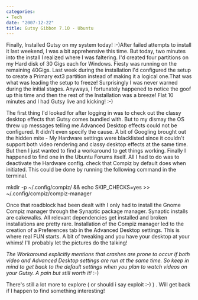 ```yaml
---
categories:
- Tech
date: "2007-12-22"
title: Gutsy Gibbon 7.1O - Ubuntu
---
```


Finally, Installed Gutsy on my system today! :-)After failed attempts to install it last weekend, I was a bit apprehensive this time. But today, two minutes into the install I realized where I was faltering. I'd created four partitions on my Hard disk of 30 Gigs each for Windows. Fiesty was running on the remaining 40Gigs. Last week during the installation I'd configured the setup to create a Primary ext3 partition instead of making it a logical one.That was what was leading the setup to freeze! Surprisingly I was never warned during the initial stages. Anyways, I fortunately happened to notice the goof up this time and then the rest of the Installation was a breeze! Flat 10 minutes and I had Gutsy live and kicking! :-)

The first thing I'd looked for after logging in was to check out the classy desktop effects that Gutsy comes bundled with. But to my dismay the OS threw up messages telling me Advanced Desktop effects could not be configured. It didn't even specify the cause. A bit of Googling brought out the hidden mite - My Hardware settings were blacklisted since it couldn't support both video rendering and classy desktop effects at the same time. But then I just wanted to find a workaround to get things working. Finally I happened to find one in the Ubuntu Forums itself. All I had to do was to deactivate the Hardware config. check that Compiz by default does when initiated. This could be done by running the following command in the terminal.

mkdir -p ~/.config/compiz/ && echo SKIP\_CHECKS=yes >> ~/.config/compiz/compiz-manager

Once that roadblock had been dealt with I only had to install the Gnome Compiz manager through the Synaptic package manager. Synaptic installs are cakewalks. All relevant dependencies get installed and broken installations are pretty rare. Installation of the Compiz manager led to the creation of a Preferences tab in the Advanced Desktop settings. This is where real FUN starts. A bit of tweaking and you have your desktop at your whims! I'll probably let the pictures do the talking!

_The Workaround explicitly mentions that crashes are prone to occur if both video and Advanced Desktop settings are run at the same time. So keep in mind to get back to the default settings when you plan to watch videos on your Gutsy._ _A pain but still worth it!_ :-)

There's still a lot more to explore ( or should i say exploit :-) ) . Will get back if I happen to find something interesting!
